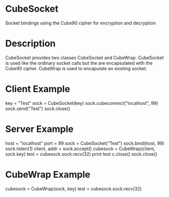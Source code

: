 # CubeSocket
Socket bindings using the Cube90 cipher for encryption and decryption

# Description
CubeSocket provides two classes CubeSocket and CubeWrap.  CubeSocket is used like the ordinary socket calls but the are encapsulated with the Cube90 cipher.  CubeWrap is used to encapulate an existing socket.

# Client Example
key = "Test"
sock = CubeSocket(key)
sock.cubeconnect("localhost", 99)
sock.send("Test")
sock.close()

# Server Example
host = "localhost"
port = 99
sock = CubeSocket("Test")
sock.bind(host, 99)
sock.listen(1)
client, addr = sock.accept()
cubesock = CubeWrap(client, sock.key)
test = cubesock.sock.recv(32)
print test
c.close()
sock.close()

# CubeWrap Example
cubesock = CubeWrap(sock, key)
test = cubesock.sock.recv(32)
